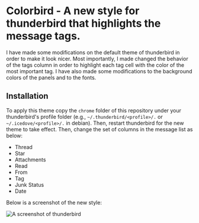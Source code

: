 # Colorbird - A new style for thunderbird that highlights the message tags.

I have made some modifications on the default theme of thunderbird in order to make it look nicer. Most importantly, I made changed the behavior of the tags column in order to highlight each tag cell with the color of the most important tag. I have also made some modifications to the background colors of the panels and to the fonts.

## Installation

To apply this theme copy the `chrome` folder of this repository under your thunderbird's profile folder (e.g., `~/.thunderbird/<profile>/.` or `~/.icedove/<profile>/.` in debian). Then, restart thunderbird for the new theme to take effect. Then, change the set of columns in the message list as below:
- Thread
- Star
- Attachments
- Read
- From
- Tag
- Junk Status
- Date

Below is a screenshot of the new style:

![A screenshot of thunderbird](http://i.imgur.com/odwegMdl.png)
